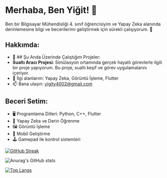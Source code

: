 
# Merhaba, Ben Yiğit! 👋

Ben bir Bilgisayar Mühendisliği 4. sınıf öğrencisiyim ve Yapay Zeka alanında derinlemesine bilgi ve becerilerimi geliştirmek için sürekli çalışıyorum. 🧠

## Hakkımda:
- 🔭 ## Şu Anda Üzerinde Çalıştığım Projeler:
- **Sualtı Aracı Projesi**: Simülasyon ortamında gerçek hayatlı görevlerle ilgili bir proje yapıyorum. Bu proje, sualtı keşif ve görev uygulamalarını içeriyor.
- 🌱 İlgi alanlarım: Yapay Zeka, Görüntü İşleme, Flutter
- 📫 Bana ulaşın: yigity4002@gmail.com

## Beceri Setim:
- 🖥️ Programlama Dilleri: Python, C++, Flutter
- 🤖 Yapay Zeka ve Derin Öğrenme
- 🖼️ Görüntü İşleme
- 📱 Mobil Geliştirme
- 🕹️ Gamepad ile kontrol sistemleri


[![GitHub Streak](https://streak-stats.demolab.com/?user=Yigityld)](https://git.io/streak-stats)


![Anurag's GitHub stats](https://github-readme-stats.vercel.app/api?username=Yigityld&show_icons=true)


[![Top Langs](https://github-readme-stats.vercel.app/api/top-langs/?username=Yigityld&layout=pie)](https://github.com/anuraghazra/github-readme-stats)
